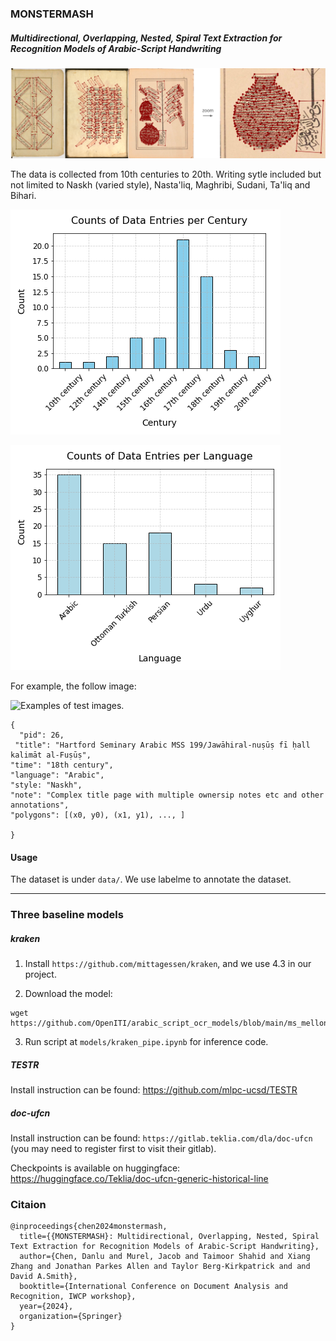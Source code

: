 ### MONSTERMASH

##### Multidirectional, Overlapping, Nested, Spiral Text Extraction for Recognition Models of Arabic-Script Handwriting

![Examples of test images.](assets/examples.png)

The data is collected from 10th centuries to 20th. Writing sytle included but not limited to Naskh (varied style), Nasta'liq, Maghribi, Sudani, Ta'liq and Bihari. 


![Time period count](assets/time_count.png)

![Language count](assets/language_count.png)



For example, the follow image:

![Examples of test images.](assets/img26.png)


```
{
  "pid": 26,
 "title": "Hartford Seminary Arabic MSS 199/Jawāhiral-nuṣūṣ fī ḥall kalimāt al-Fuṣūṣ",	
"time": "18th century",
"language": "Arabic",
"style: "Naskh",
"note": "Complex title page with multiple ownersip notes etc and other annotations",
"polygons": [(x0, y0), (x1, y1), ..., ]

}

```
#### Usage 

The dataset is under `data/`. We use labelme to annotate the dataset. 

----

### Three baseline models

##### kraken

1. Install `https://github.com/mittagessen/kraken`, and we use 4.3 in our project.

2. Download the model:

```
wget https://github.com/OpenITI/arabic_script_ocr_models/blob/main/ms_mellon_print_layout.mlmodel
```

3. Run script at `models/kraken_pipe.ipynb` for inference code.

##### TESTR

Install instruction can be found: https://github.com/mlpc-ucsd/TESTR

##### doc-ufcn

Install instruction can be found: `https://gitlab.teklia.com/dla/doc-ufcn` (you may need to register first to visit their gitlab).

Checkpoints is available on huggingface: https://huggingface.co/Teklia/doc-ufcn-generic-historical-line


### Citaion

```
@inproceedings{chen2024monstermash,
  title={{MONSTERMASH}: Multidirectional, Overlapping, Nested, Spiral Text Extraction for Recognition Models of Arabic-Script Handwriting},
  author={Chen, Danlu and Murel, Jacob and Taimoor Shahid and Xiang Zhang and Jonathan Parkes Allen and Taylor Berg-Kirkpatrick and and David A.Smith},
  booktitle={International Conference on Document Analysis and Recognition, IWCP workshop},
  year={2024},
  organization={Springer}
}
```
